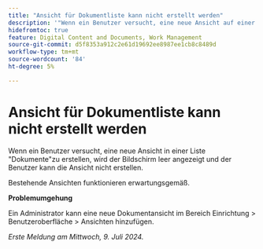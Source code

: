 ```yaml
---
title: "Ansicht für Dokumentliste kann nicht erstellt werden"
description: '"Wenn ein Benutzer versucht, eine neue Ansicht auf einer Liste "Dokumente"zu erstellen, wird der Bildschirm leer angezeigt und der Benutzer kann die Ansicht nicht erstellen. „'
hidefromtoc: true
feature: Digital Content and Documents, Work Management
source-git-commit: d5f8353a912c2e61d19692ee8987ee1cb8c8489d
workflow-type: tm+mt
source-wordcount: '84'
ht-degree: 5%

---
```



# Ansicht für Dokumentliste kann nicht erstellt werden

Wenn ein Benutzer versucht, eine neue Ansicht in einer Liste &quot;Dokumente&quot;zu erstellen, wird der Bildschirm leer angezeigt und der Benutzer kann die Ansicht nicht erstellen.

Bestehende Ansichten funktionieren erwartungsgemäß.

**Problemumgehung**

Ein Administrator kann eine neue Dokumentansicht im Bereich Einrichtung > Benutzeroberfläche > Ansichten hinzufügen.

_Erste Meldung am Mittwoch, 9. Juli 2024._
